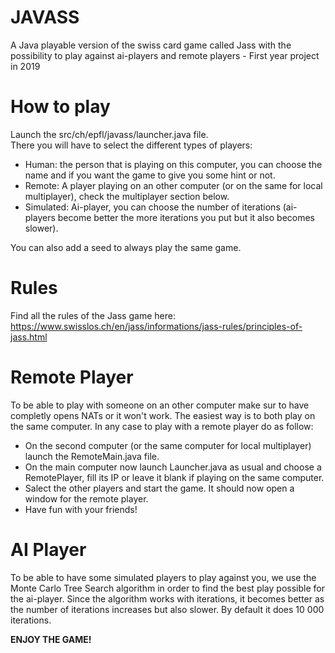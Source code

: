 # JAVASS
A Java playable version of the swiss card game called Jass with the possibility to play against ai-players and remote players - First year project in 2019 

# How to play
Launch the src/ch/epfl/javass/launcher.java file.  
There you will have to select the different types of players:  
* Human: the person that is playing on this computer, you can choose the name and if you want the game to give you some hint or not.  
* Remote: A player playing on an other computer (or on the same for local multiplayer), check the multiplayer section below.  
* Simulated: Ai-player, you can choose the number of iterations (ai-players become better the more iterations you put but it also becomes slower).

You can also add a seed to always play the same game.

# Rules
Find all the rules of the Jass game here: https://www.swisslos.ch/en/jass/informations/jass-rules/principles-of-jass.html

# Remote Player
To be able to play with someone on an other computer make sur to have completly opens NATs or it won't work. The easiest way is to both play on the same computer.
In any case to play with a remote player do as follow:  
  - On the second computer (or the same computer for local multiplayer) launch the RemoteMain.java file. 
  - On the main computer now launch Launcher.java as usual and choose a RemotePlayer, fill its IP or leave it blank if playing on the same computer.  
  - Salect the other players and start the game. It should now open a window for the remote player.  
  - Have fun with your friends!  

# AI Player
To be able to have some simulated players to play against you, we use the Monte Carlo Tree Search algorithm in order to find the best play possible for the ai-player.
Since the algorithm works with iterations, it becomes better as the number of iterations increases but also slower. By default it does 10 000 iterations.  


**ENJOY THE GAME!**
